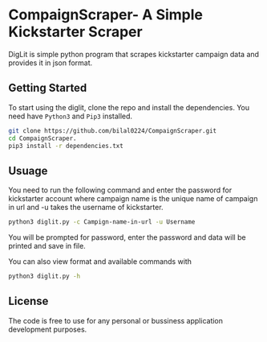 # CompaignScraper- A Simple Kickstarter Scraper
DigLit is simple python program that scrapes kickstarter campaign data and provides it in json format.

## Getting Started
To start using the diglit, clone the repo and install the dependencies. You need have `Python3` and `Pip3` installed.
```bash
git clone https://github.com/bilal0224/CompaignScraper.git
cd CompaignScraper.
pip3 install -r dependencies.txt
```

## Usuage
You need to run the following command and enter the password for kickstarter account where campaign name is the unique name of campaign in url and -u takes the username of kickstarter.
```bash
python3 diglit.py -c Campign-name-in-url -u Username
```
You will be prompted for password, enter the password and data will be printed and save in file.

You can also view format and available commands with
```bash
python3 diglit.py -h
```

## License
The code is free to use for any personal or bussiness application development purposes.